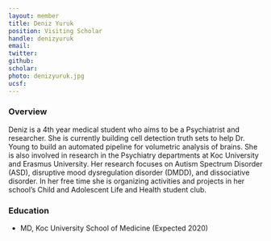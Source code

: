 ```yaml
---
layout: member
title: Deniz Yuruk
position: Visiting Scholar
handle: denizyuruk
email: 
twitter:
github:
scholar: 
photo: denizyuruk.jpg
ucsf: 
---
```


### Overview
Deniz is a 4th year medical student who aims to be a Psychiatrist and researcher. She is currently building cell detection truth sets to help Dr. Young to build an automated pipeline for volumetric analysis of brains. She is also involved in research in the Psychiatry departments at Koc University and Erasmus University. Her research focuses on Autism Spectrum Disorder (ASD), disruptive mood dysregulation disorder (DMDD), and dissociative disorder. In her free time she is organizing activities and projects in her school’s Child and Adolescent Life and Health student club.

### Education
- MD, Koc University School of Medicine (Expected 2020)